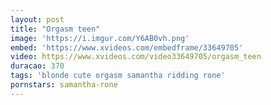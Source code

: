 ```yaml
---
layout: post
title: "Orgasm teen"
image: 'https://i.imgur.com/Y6AB0vh.png'
embed: 'https://www.xvideos.com/embedframe/33649705'
video: https://www.xvideos.com/video33649705/orgasm_teen
duracao: 370
tags: 'blonde cute orgasm samantha ridding rone'
pornstars: samantha-rone
---
```

